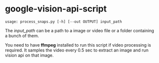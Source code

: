 # google-vision-api-script
```
usage: process_snaps.py [-h] [--out OUTPUT] input_path
```

The *input_path* can be a path to a image or video file or a folder containing a bunch of them. 


You need to have **ffmpeg** installed to run this script if video processing is required. It samples the video every 0.5 sec to extract an image and run vision api on that image.
